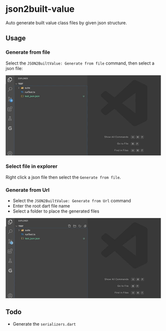 # json2built-value

Auto generate built value class files by given json structure.

## Usage

### Generate from file

Select the `JSON2BuiltValue: Generate from file` command, then select a json file:

![fromFile](./assets/fromFile.gif)

### Select file in explorer

Right click a json file then select the `Generate from file`.

### Generate from Url

- Select the `JSON2BuiltValue: Generate from Url` command
- Enter the root dart file name
- Select a folder to place the generated files

![fromUrl](./assets/fromUrl.gif)

## Todo

- Generate the `serializers.dart`
